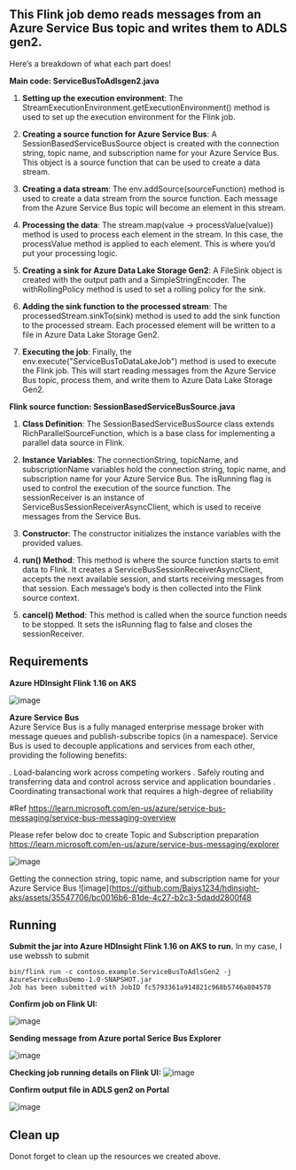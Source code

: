 ## This Flink job demo reads messages from an Azure Service Bus topic and writes them to ADLS gen2.

Here’s a breakdown of what each part does!

**Main code: ServiceBusToAdlsgen2.java**

1. **Setting up the execution environment**: The StreamExecutionEnvironment.getExecutionEnvironment() method is used to set up the execution environment for the Flink job.

2. **Creating a source function for Azure Service Bus**: A SessionBasedServiceBusSource object is created with the connection string, topic name, and subscription name for your Azure Service Bus. This object is a source function that can be used to create a data stream.

3. **Creating a data stream**: The env.addSource(sourceFunction) method is used to create a data stream from the source function. Each message from the Azure Service Bus topic will become an element in this stream.

4. **Processing the data**: The stream.map(value -> processValue(value)) method is used to process each element in the stream. In this case, the processValue method is applied to each element. This is where you’d put your processing logic.

5. **Creating a sink for Azure Data Lake Storage Gen2**: A FileSink object is created with the output path and a SimpleStringEncoder. The withRollingPolicy method is used to set a rolling policy for the sink.

6. **Adding the sink function to the processed stream**: The processedStream.sinkTo(sink) method is used to add the sink function to the processed stream. Each processed element will be written to a file in Azure Data Lake Storage Gen2.

7. **Executing the job**: Finally, the env.execute("ServiceBusToDataLakeJob") method is used to execute the Flink job. This will start reading messages from the Azure Service Bus topic, process them, and write them to Azure Data Lake Storage Gen2.

**Flink source function: SessionBasedServiceBusSource.java**

1. **Class Definition**: The SessionBasedServiceBusSource class extends RichParallelSourceFunction<String>, which is a base class for implementing a parallel data source in Flink.

2. **Instance Variables**: The connectionString, topicName, and subscriptionName variables hold the connection string, topic name, and subscription name for your Azure Service Bus. The isRunning flag is used to control the execution of the source function. The sessionReceiver is an instance of ServiceBusSessionReceiverAsyncClient, which is used to receive messages from the Service Bus.

3. **Constructor**: The constructor initializes the instance variables with the provided values.

4. **run() Method**: This method is where the source function starts to emit data to Flink. It creates a ServiceBusSessionReceiverAsyncClient, accepts the next available session, and starts receiving messages from that session. Each message’s body is then collected into the Flink source context.

5. **cancel() Method**: This method is called when the source function needs to be stopped. It sets the isRunning flag to false and closes the sessionReceiver.

## Requirements

**Azure HDInsight Flink 1.16 on AKS**

![image](https://github.com/Baiys1234/hdinsight-aks/assets/35547706/18d1000c-9c18-4017-8a9b-9d3e4920cfb7)


**Azure Service Bus** <br>
Azure Service Bus is a fully managed enterprise message broker with message queues and publish-subscribe topics (in a namespace). Service Bus is used to decouple applications and services from each other, providing the following benefits:

. Load-balancing work across competing workers
. Safely routing and transferring data and control across service and application boundaries
. Coordinating transactional work that requires a high-degree of reliability

#Ref
https://learn.microsoft.com/en-us/azure/service-bus-messaging/service-bus-messaging-overview

Please refer below doc to create Topic and Subscription preparation 
https://learn.microsoft.com/en-us/azure/service-bus-messaging/explorer

![image](https://github.com/Baiys1234/hdinsight-aks/assets/35547706/a61a13a9-d53b-423c-8e43-477e13e32fc2)

Getting the connection string, topic name, and subscription name for your Azure Service Bus
![image](https://github.com/Baiys1234/hdinsight-aks/assets/35547706/bc0016b6-81de-4c27-b2c3-5dadd2800f48

## Running

**Submit the jar into Azure HDInsight Flink 1.16 on AKS to run.**
In my case, I use webssh to submit
```
bin/flink run -c contoso.example.ServiceBusToAdlsGen2 -j AzureServiceBusDemo-1.0-SNAPSHOT.jar
Job has been submitted with JobID fc5793361a914821c968b5746a804570
```

**Confirm job on Flink UI:**

![image](https://github.com/Baiys1234/hdinsight-aks/assets/35547706/eeb5fb08-c15c-4917-9899-7fbb9ce8277c)

**Sending message from Azure portal Serice Bus Explorer**

![image](https://github.com/Baiys1234/hdinsight-aks/assets/35547706/d4ba1c3c-0b48-458c-b082-0a1a8c1d3624)

**Checking job running details on Flink UI:**
![image](https://github.com/Baiys1234/hdinsight-aks/assets/35547706/50f5ad9a-d841-4636-bce7-bc0be68e5959)

**Confirm output file in ADLS gen2 on Portal**

![image](https://github.com/Baiys1234/hdinsight-aks/assets/35547706/efa9c03d-3449-4f9e-96b7-c1e010f67813)

## Clean up

Donot forget to clean up the resources we created above.








